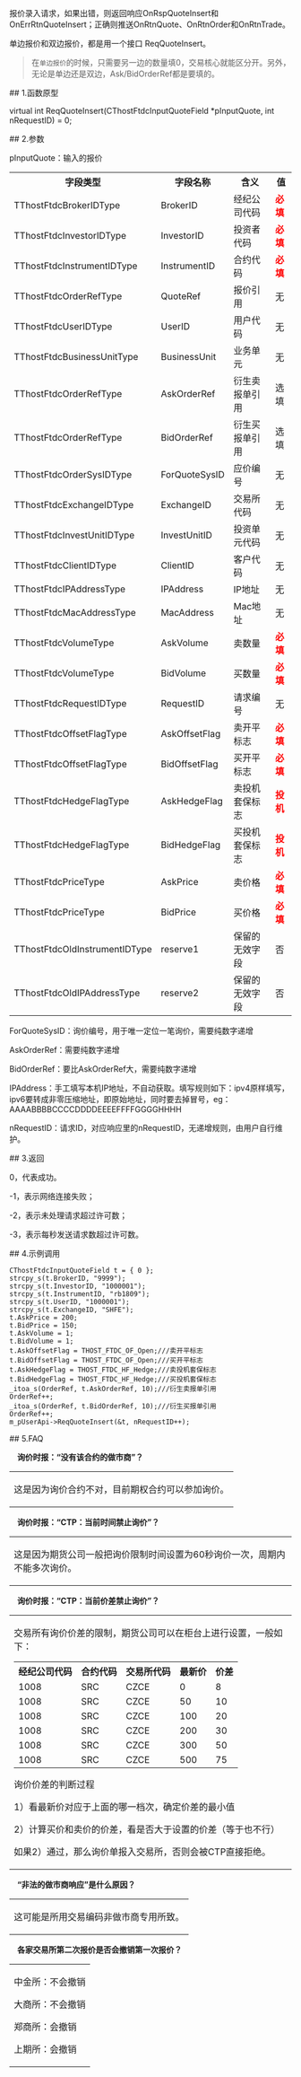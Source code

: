 <p>报价录入请求，如果出错，则返回响应OnRspQuoteInsert和OnErrRtnQuoteInsert；正确则推送OnRtnQuote、OnRtnOrder和OnRtnTrade。</p>
<p>单边报价和双边报价，都是用一个接口 ReqQuoteInsert。</p>
<blockquote>
<p>在<code>单边报价</code>的时候，只需要另一边的数量填0，交易核心就能区分开。另外，无论是单边还是双边，Ask/BidOrderRef都是要填的。</p>
</blockquote>
<span class="anchor" id="cae9d599-9825-4cc2-a8dd-da7b0fc7a0fa"></span>
## 1.函数原型
<p>virtual int ReqQuoteInsert(CThostFtdcInputQuoteField *pInputQuote, int nRequestID) = 0;</p>
<span class="anchor" id="7f2a8bf8-053f-4263-99ca-53b334f77090"></span>
## 2.参数
<p>pInputQuote：输入的报价</p>
<table><tr><th style="TEXT-ALIGN: center;">字段类型</th><th style="TEXT-ALIGN: center;">字段名称</th><th style="TEXT-ALIGN: center;">含义</th><th style="TEXT-ALIGN: center;">值</th></tr><tr><td style="TEXT-ALIGN: left;">TThostFtdcBrokerIDType</td>
<td style="TEXT-ALIGN: left;">BrokerID</td>
<td style="TEXT-ALIGN: left;">经纪公司代码</td>
<td style="TEXT-ALIGN: left;"><strong><font color="#FF0000">必填</font></strong></td>
</tr>
<tr><td style="TEXT-ALIGN: left;">TThostFtdcInvestorIDType</td>
<td style="TEXT-ALIGN: left;">InvestorID</td>
<td style="TEXT-ALIGN: left;">投资者代码</td>
<td style="TEXT-ALIGN: left;"><strong><font color="#FF0000">必填</font></strong></td>
</tr>
<tr><td style="TEXT-ALIGN: left;">TThostFtdcInstrumentIDType</td>
<td style="TEXT-ALIGN: left;">InstrumentID</td>
<td style="TEXT-ALIGN: left;">合约代码</td>
<td style="TEXT-ALIGN: left;"><strong><font color="#FF0000">必填</font></strong></td>
</tr>
<tr><td style="TEXT-ALIGN: left;">TThostFtdcOrderRefType</td>
<td style="TEXT-ALIGN: left;">QuoteRef</td>
<td style="TEXT-ALIGN: left;">报价引用</td>
<td style="TEXT-ALIGN: left;">无</td>
</tr>
<tr><td style="TEXT-ALIGN: left;">TThostFtdcUserIDType</td>
<td style="TEXT-ALIGN: left;">UserID</td>
<td style="TEXT-ALIGN: left;">用户代码</td>
<td style="TEXT-ALIGN: left;">无</td>
</tr>
<tr><td style="TEXT-ALIGN: left;">TThostFtdcBusinessUnitType</td>
<td style="TEXT-ALIGN: left;">BusinessUnit</td>
<td style="TEXT-ALIGN: left;">业务单元</td>
<td style="TEXT-ALIGN: left;">无</td>
</tr>
<tr><td style="TEXT-ALIGN: left;">TThostFtdcOrderRefType</td>
<td style="TEXT-ALIGN: left;">AskOrderRef</td>
<td style="TEXT-ALIGN: left;">衍生卖报单引用</td>
<td style="TEXT-ALIGN: left;">选填</td>
</tr>
<tr><td style="TEXT-ALIGN: left;">TThostFtdcOrderRefType</td>
<td style="TEXT-ALIGN: left;">BidOrderRef</td>
<td style="TEXT-ALIGN: left;">衍生买报单引用</td>
<td style="TEXT-ALIGN: left;">选填</td>
</tr>
<tr><td style="TEXT-ALIGN: left;">TThostFtdcOrderSysIDType</td>
<td style="TEXT-ALIGN: left;">ForQuoteSysID</td>
<td style="TEXT-ALIGN: left;">应价编号</td>
<td style="TEXT-ALIGN: left;">无</td>
</tr>
<tr><td style="TEXT-ALIGN: left;">TThostFtdcExchangeIDType</td>
<td style="TEXT-ALIGN: left;">ExchangeID</td>
<td style="TEXT-ALIGN: left;">交易所代码</td>
<td style="TEXT-ALIGN: left;">无</td>
</tr>
<tr><td style="TEXT-ALIGN: left;">TThostFtdcInvestUnitIDType</td>
<td style="TEXT-ALIGN: left;">InvestUnitID</td>
<td style="TEXT-ALIGN: left;">投资单元代码</td>
<td style="TEXT-ALIGN: left;">无</td>
</tr>
<tr><td style="TEXT-ALIGN: left;">TThostFtdcClientIDType</td>
<td style="TEXT-ALIGN: left;">ClientID</td>
<td style="TEXT-ALIGN: left;">客户代码</td>
<td style="TEXT-ALIGN: left;">无</td>
</tr>
<tr><td style="TEXT-ALIGN: left;">TThostFtdcIPAddressType</td>
<td style="TEXT-ALIGN: left;">IPAddress</td>
<td style="TEXT-ALIGN: left;">IP地址</td>
<td style="TEXT-ALIGN: left;">无</td>
</tr>
<tr><td style="TEXT-ALIGN: left;">TThostFtdcMacAddressType</td>
<td style="TEXT-ALIGN: left;">MacAddress</td>
<td style="TEXT-ALIGN: left;">Mac地址</td>
<td style="TEXT-ALIGN: left;">无</td>
</tr>
<tr><td style="TEXT-ALIGN: left;">TThostFtdcVolumeType</td>
<td style="TEXT-ALIGN: left;">AskVolume</td>
<td style="TEXT-ALIGN: left;">卖数量</td>
<td style="TEXT-ALIGN: left;"><strong><font color="#FF0000">必填</font></strong></td>
</tr>
<tr><td style="TEXT-ALIGN: left;">TThostFtdcVolumeType</td>
<td style="TEXT-ALIGN: left;">BidVolume</td>
<td style="TEXT-ALIGN: left;">买数量</td>
<td style="TEXT-ALIGN: left;"><strong><font color="#FF0000">必填</font></strong></td>
</tr>
<tr><td style="TEXT-ALIGN: left;">TThostFtdcRequestIDType</td>
<td style="TEXT-ALIGN: left;">RequestID</td>
<td style="TEXT-ALIGN: left;">请求编号</td>
<td style="TEXT-ALIGN: left;">无</td>
</tr>
<tr><td style="TEXT-ALIGN: left;">TThostFtdcOffsetFlagType</td>
<td style="TEXT-ALIGN: left;">AskOffsetFlag</td>
<td style="TEXT-ALIGN: left;">卖开平标志</td>
<td style="TEXT-ALIGN: left;"><strong><font color="#FF0000">必填</font></strong></td>
</tr>
<tr><td style="TEXT-ALIGN: left;">TThostFtdcOffsetFlagType</td>
<td style="TEXT-ALIGN: left;">BidOffsetFlag</td>
<td style="TEXT-ALIGN: left;">买开平标志</td>
<td style="TEXT-ALIGN: left;"><strong><font color="#FF0000">必填</font></strong></td>
</tr>
<tr><td style="TEXT-ALIGN: left;">TThostFtdcHedgeFlagType</td>
<td style="TEXT-ALIGN: left;">AskHedgeFlag</td>
<td style="TEXT-ALIGN: left;">卖投机套保标志</td>
<td style="TEXT-ALIGN: left;"><strong><font color="#FF0000">投机</font></strong></td>
</tr>
<tr><td style="TEXT-ALIGN: left;">TThostFtdcHedgeFlagType</td>
<td style="TEXT-ALIGN: left;">BidHedgeFlag</td>
<td style="TEXT-ALIGN: left;">买投机套保标志</td>
<td style="TEXT-ALIGN: left;"><strong><font color="#FF0000">投机</font></strong></td>
</tr>
<tr><td style="TEXT-ALIGN: left;">TThostFtdcPriceType</td>
<td style="TEXT-ALIGN: left;">AskPrice</td>
<td style="TEXT-ALIGN: left;">卖价格</td>
<td style="TEXT-ALIGN: left;"><strong><font color="#FF0000">必填</font></strong></td>
</tr>
<tr><td style="TEXT-ALIGN: left;">TThostFtdcPriceType</td>
<td style="TEXT-ALIGN: left;">BidPrice</td>
<td style="TEXT-ALIGN: left;">买价格</td>
<td style="TEXT-ALIGN: left;"><strong><font color="#FF0000">必填</font></strong></td>
</tr>
<tr><td style="TEXT-ALIGN: left;">TThostFtdcOldInstrumentIDType</td>
<td style="TEXT-ALIGN: left;">reserve1</td>
<td style="TEXT-ALIGN: left;">保留的无效字段</td>
<td style="TEXT-ALIGN: left;">否</td>
</tr>
<tr><td style="TEXT-ALIGN: left;">TThostFtdcOldIPAddressType</td>
<td style="TEXT-ALIGN: left;">reserve2</td>
<td style="TEXT-ALIGN: left;">保留的无效字段</td>
<td style="TEXT-ALIGN: left;">否</td>
</tr>
</table>
<p>ForQuoteSysID：询价编号，用于唯一定位一笔询价，需要纯数字递增</p>
<p>AskOrderRef：需要纯数字递增</p>
<p>BidOrderRef：要比AskOrderRef大，需要纯数字递增</p>
<p>IPAddress：手工填写本机IP地址，不自动获取。填写规则如下：ipv4原样填写，ipv6要转成非零压缩地址，即原始地址，同时要去掉冒号，eg：AAAABBBBCCCCDDDDEEEEFFFFGGGGHHHH</p>
<p>nRequestID：请求ID，对应响应里的nRequestID，无递增规则，由用户自行维护。</p>
<span class="anchor" id="6587b3ed-0002-4a06-a003-bb19779efefa"></span>
## 3.返回
<p>0，代表成功。</p>
<p>-1，表示网络连接失败；</p>
<p>-2，表示未处理请求超过许可数；</p>
<p>-3，表示每秒发送请求数超过许可数。</p>
<span class="anchor" id="c02a9ac8-51cb-4804-829b-1553526ad300"></span>
## 4.示例调用
<pre><code>CThostFtdcInputQuoteField t = { 0 };
strcpy_s(t.BrokerID, "9999");
strcpy_s(t.InvestorID, "1000001");
strcpy_s(t.InstrumentID, "rb1809");
strcpy_s(t.UserID, "1000001"); 
strcpy_s(t.ExchangeID, "SHFE"); 
t.AskPrice = 200;
t.BidPrice = 150;
t.AskVolume = 1;
t.BidVolume = 1;
t.AskOffsetFlag = THOST_FTDC_OF_Open;///卖开平标志
t.BidOffsetFlag = THOST_FTDC_OF_Open;///买开平标志
t.AskHedgeFlag = THOST_FTDC_HF_Hedge;///卖投机套保标志
t.BidHedgeFlag = THOST_FTDC_HF_Hedge;///买投机套保标志
_itoa_s(OrderRef, t.AskOrderRef, 10);///衍生卖报单引用
OrderRef++;
_itoa_s(OrderRef, t.BidOrderRef, 10);///衍生买报单引用
OrderRef++; 
m_pUserApi-&gt;ReqQuoteInsert(&amp;t, nRequestID++);
</code></pre>
<span class="anchor" id="f8698a8b-e6f8-4afe-94e3-8d3f7b718629"></span>
## 5.FAQ
<p><div class="region_i"><p class="region_header" id="region_header_1" style="padding-left: 1em;font-weight : bold;text-indent: 0px;text-align: left;">询价时报：“没有该合约的做市商”？</p><div class="region_panel" id="region_panel_1" style="display:block;"><table><tr><td>
<p>这是因为询价合约不对，目前期权合约可以参加询价。</p>
</td></tr></table>
</div><p class="region_tail" id="region_tail_1" style="border-top-color:transparent;border-bottom-width:0;"></p></div></p>
<p><div class="region_i"><p class="region_header" id="region_header_2" style="padding-left: 1em;font-weight : bold;text-indent: 0px;text-align: left;">询价时报：“CTP：当前时间禁止询价”？</p><div class="region_panel" id="region_panel_2" style="display:block;"><table><tr><td>
<p>这是因为期货公司一般把询价限制时间设置为60秒询价一次，周期内不能多次询价。</p>
</td></tr></table>
</div><p class="region_tail" id="region_tail_2" style="border-top-color:transparent;border-bottom-width:0;"></p></div></p>
<p><div class="region_i"><p class="region_header" id="region_header_3" style="padding-left: 1em;font-weight : bold;text-indent: 0px;text-align: left;">询价时报：“CTP：当前价差禁止询价”？</p><div class="region_panel" id="region_panel_3" style="display:block;"><table><tr><td>
<p>交易所有询价价差的限制，期货公司可以在柜台上进行设置，一般如下：</p>
<table><tr><th style="TEXT-ALIGN: center;">经纪公司代码</th><th style="TEXT-ALIGN: center;">合约代码</th><th style="TEXT-ALIGN: center;">交易所代码</th><th style="TEXT-ALIGN: center;">最新价</th><th style="TEXT-ALIGN: center;">价差</th></tr><tr><td style="TEXT-ALIGN: left;">1008</td>
<td style="TEXT-ALIGN: left;">SRC</td>
<td style="TEXT-ALIGN: left;">CZCE</td>
<td style="TEXT-ALIGN: left;">0</td>
<td style="TEXT-ALIGN: left;">8</td>
</tr>
<tr><td style="TEXT-ALIGN: left;">1008</td>
<td style="TEXT-ALIGN: left;">SRC</td>
<td style="TEXT-ALIGN: left;">CZCE</td>
<td style="TEXT-ALIGN: left;">50</td>
<td style="TEXT-ALIGN: left;">10</td>
</tr>
<tr><td style="TEXT-ALIGN: left;">1008</td>
<td style="TEXT-ALIGN: left;">SRC</td>
<td style="TEXT-ALIGN: left;">CZCE</td>
<td style="TEXT-ALIGN: left;">100</td>
<td style="TEXT-ALIGN: left;">20</td>
</tr>
<tr><td style="TEXT-ALIGN: left;">1008</td>
<td style="TEXT-ALIGN: left;">SRC</td>
<td style="TEXT-ALIGN: left;">CZCE</td>
<td style="TEXT-ALIGN: left;">200</td>
<td style="TEXT-ALIGN: left;">30</td>
</tr>
<tr><td style="TEXT-ALIGN: left;">1008</td>
<td style="TEXT-ALIGN: left;">SRC</td>
<td style="TEXT-ALIGN: left;">CZCE</td>
<td style="TEXT-ALIGN: left;">300</td>
<td style="TEXT-ALIGN: left;">50</td>
</tr>
<tr><td style="TEXT-ALIGN: left;">1008</td>
<td style="TEXT-ALIGN: left;">SRC</td>
<td style="TEXT-ALIGN: left;">CZCE</td>
<td style="TEXT-ALIGN: left;">500</td>
<td style="TEXT-ALIGN: left;">75</td>
</tr>
</table>
<p>询价价差的判断过程</p>
<p>1）看最新价对应于上面的哪一档次，确定价差的最小值</p>
<p>2）计算买价和卖价的价差，看是否大于设置的价差（等于也不行）</p>
<p>如果2）通过，那么询价单报入交易所，否则会被CTP直接拒绝。</p>
</td></tr></table>
</div><p class="region_tail" id="region_tail_3" style="border-top-color:transparent;border-bottom-width:0;"></p></div></p>
<p><div class="region_i"><p class="region_header" id="region_header_4" style="padding-left: 1em;font-weight : bold;text-indent: 0px;text-align: left;">“非法的做市商响应”是什么原因？</p><div class="region_panel" id="region_panel_4" style="display:block;"><table><tr><td>
<p>这可能是所用交易编码非做市商专用所致。</p>
</td></tr></table>
</div><p class="region_tail" id="region_tail_4" style="border-top-color:transparent;border-bottom-width:0;"></p></div></p>
<p><div class="region_i"><p class="region_header" id="region_header_5" style="padding-left: 1em;font-weight : bold;text-indent: 0px;text-align: left;">各家交易所第二次报价是否会撤销第一次报价？</p><div class="region_panel" id="region_panel_5" style="display:block;"><table><tr><td>
<p>中金所：不会撤销</p>
<p>大商所：不会撤销</p>
<p>郑商所：会撤销</p>
<p>上期所：会撤销</p>
</td></tr></table>
</div><p class="region_tail" id="region_tail_5" style="border-top-color:transparent;border-bottom-width:0;"></p></div></p>
